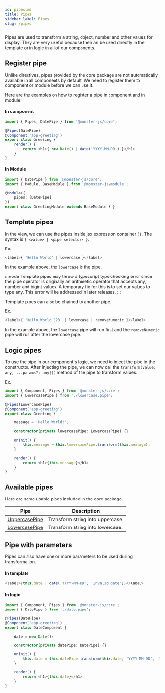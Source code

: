 ```yaml
---
id: pipes.md
title: Pipes
sidebar_label: Pipes
slug: /pipes
---
```


Pipes are used to transform a string, object, number and other values for display.
They are very useful because then an be used directly in the template or in logic in all of our components.

## Register pipe

Unlike directives, pipes provided by the core package are not automatically available in all components by default.
We need to register them to component or module before we can use it.

Here are the examples on how to register a pipe in component and in module.

#### In component

```typescript
import { Pipes, DatePipe } from '@monster-js/core';

@Pipes(DatePipe)
@Component('app-greeting')
export class Greeting {
    render() {
        return <h1>{ new Date() | date('YYYY-MM-DD') }</h1>
    }
}
```

#### In Module

```typescript
import { DatePipe } from '@monster-js/core';
import { Module, BaseModule } from '@monster-js/module';

@Module({
    pipes: [DatePipe]
})
export class GreetingModule extends BaseModule { }
```

## Template pipes

In the view, we can use the pipes inside jsx expression container `{}`.
The syntax is `{ <value> | <pipe selector> }`.

Ex.

```typescript
<label>{ 'Hello World' | lowercase }</label>
```

In the example above, the `lowercase` is the pipe.

:::node
Template pipes may throw a typescript type checking error since the pipe operator is originally an arithmetic operator that accepts any, number and bigint values.
A temporary fix for this is to set our values to type any.
This error will be addressed in later releases.
:::

Template pipes can also be chained to another pipe.

Ex.

```typescript
<label>{ 'Hello World 123' | lowercase | removeNumeric }</label>
```

In the example above, the `lowercase` pipe will run first and the `removeNumeric` pipe will run after the lowercase pipe.

## Logic pipes

To use the pipe in our component's logic, we need to inject the pipe in the constructor.
After injecting the pipe, we can now call the `transform(value: any, ...params?: any[])` method of the pipe to transform values.

Ex.

```typescript
import { Component, Pipes } from '@monster-js/core';
import { LowercasePipe } from './lowercase.pipe';

@Pipes(LowercasePipe)
@Component('app-greeting')
export class Greeting {

    message = 'Hello World!';

    constructor(private lowercasePipe: LowercasePipe) {}

    onInit() {
        this.message = this.lowercasePipe.transform(this.message);
    }

    render() {
        return <h1>{this.message}</h1>
    }
}
```

## Available pipes

Here are some usable pipes included in the core package.

<!-- 
Date pipe resources
https://github.com/angular/angular/blob/main/packages/common/src/pipes/date_pipe.ts
-->
| Pipe | Description |
| --- | --- |
| [UppercasePipe](./available-pipes#lowercasepipe) | Transform string into uppercase. |
| [LowercasePipe](./available-pipes#uppercasepipe) | Transform string into lowercase. |

## Pipe with parameters

Pipes can also have one or more parameters to be used during transformation.

#### In template

```typescript
<label>{this.date | date('YYYY-MM-DD', 'Invalid date')}</label>
```

#### In logic

```typescript
import { Component, Pipes } from '@monster-js/core';
import { DatePipe } from './date.pipe';

@Pipes(DatePipe)
@Component('app-greeting')
export class DateComponent {

    date = new Date();

    constructor(private datePipe: DatePipe) {}

    onInit() {
        this.date = this.datePipe.transform(this.date, 'YYYY-MM-DD', 'Invalid date');
    }

    render() {
        return <h1>{this.date}</h1>
    }
}
```